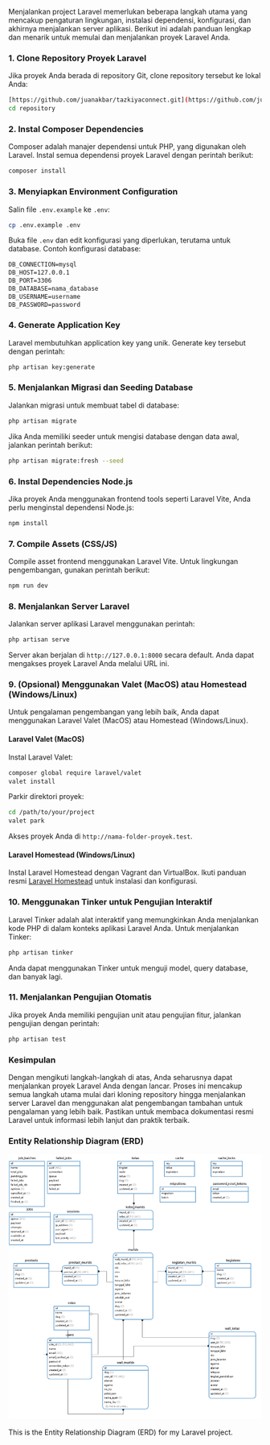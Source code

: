 Menjalankan project Laravel memerlukan beberapa langkah utama yang mencakup pengaturan lingkungan, instalasi dependensi, konfigurasi, dan akhirnya menjalankan server aplikasi. Berikut ini adalah panduan lengkap dan menarik untuk memulai dan menjalankan proyek Laravel Anda.

### 1. Clone Repository Proyek Laravel

Jika proyek Anda berada di repository Git, clone repository tersebut ke lokal Anda:

```bash
[https://github.com/juanakbar/tazkiyaconnect.git](https://github.com/juanakbar/tazkiyaconnect.git)
cd repository
```

### 2. Instal Composer Dependencies

Composer adalah manajer dependensi untuk PHP, yang digunakan oleh Laravel. Instal semua dependensi proyek Laravel dengan perintah berikut:

```bash
composer install
```

### 3. Menyiapkan Environment Configuration

Salin file `.env.example` ke `.env`:

```bash
cp .env.example .env
```

Buka file `.env` dan edit konfigurasi yang diperlukan, terutama untuk database. Contoh konfigurasi database:

```env
DB_CONNECTION=mysql
DB_HOST=127.0.0.1
DB_PORT=3306
DB_DATABASE=nama_database
DB_USERNAME=username
DB_PASSWORD=password
```

### 4. Generate Application Key

Laravel membutuhkan application key yang unik. Generate key tersebut dengan perintah:

```bash
php artisan key:generate
```

### 5. Menjalankan Migrasi dan Seeding Database

Jalankan migrasi untuk membuat tabel di database:

```bash
php artisan migrate
```

Jika Anda memiliki seeder untuk mengisi database dengan data awal, jalankan perintah berikut:

```bash
php artisan migrate:fresh --seed
```

### 6. Instal Dependencies Node.js

Jika proyek Anda menggunakan frontend tools seperti Laravel Vite, Anda perlu menginstal dependensi Node.js:

```bash
npm install
```

### 7. Compile Assets (CSS/JS)

Compile asset frontend menggunakan Laravel Vite. Untuk lingkungan pengembangan, gunakan perintah berikut:

```bash
npm run dev
```


### 8. Menjalankan Server Laravel

Jalankan server aplikasi Laravel menggunakan perintah:

```bash
php artisan serve
```

Server akan berjalan di `http://127.0.0.1:8000` secara default. Anda dapat mengakses proyek Laravel Anda melalui URL ini.

### 9. (Opsional) Menggunakan Valet (MacOS) atau Homestead (Windows/Linux)

Untuk pengalaman pengembangan yang lebih baik, Anda dapat menggunakan Laravel Valet (MacOS) atau Homestead (Windows/Linux).

#### Laravel Valet (MacOS)

Instal Laravel Valet:

```bash
composer global require laravel/valet
valet install
```

Parkir direktori proyek:

```bash
cd /path/to/your/project
valet park
```

Akses proyek Anda di `http://nama-folder-proyek.test`.

#### Laravel Homestead (Windows/Linux)

Instal Laravel Homestead dengan Vagrant dan VirtualBox. Ikuti panduan resmi [Laravel Homestead](https://laravel.com/docs/11.x/homestead) untuk instalasi dan konfigurasi.

### 10. Menggunakan Tinker untuk Pengujian Interaktif

Laravel Tinker adalah alat interaktif yang memungkinkan Anda menjalankan kode PHP di dalam konteks aplikasi Laravel Anda. Untuk menjalankan Tinker:

```bash
php artisan tinker
```

Anda dapat menggunakan Tinker untuk menguji model, query database, dan banyak lagi.

### 11. Menjalankan Pengujian Otomatis

Jika proyek Anda memiliki pengujian unit atau pengujian fitur, jalankan pengujian dengan perintah:

```bash
php artisan test
```

### Kesimpulan

Dengan mengikuti langkah-langkah di atas, Anda seharusnya dapat menjalankan proyek Laravel Anda dengan lancar. Proses ini mencakup semua langkah utama mulai dari kloning repository hingga menjalankan server Laravel dan menggunakan alat pengembangan tambahan untuk pengalaman yang lebih baik. Pastikan untuk membaca dokumentasi resmi Laravel untuk informasi lebih lanjut dan praktik terbaik.

### Entity Relationship Diagram (ERD)

![ERD Diagram](/public/assets/erd.png)

This is the Entity Relationship Diagram (ERD) for my Laravel project.
